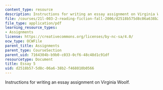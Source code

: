 ```yaml
---
content_type: resource
description: Instructions for writing an essay assignment on Virginia Woolf.
file: /courses/21l-003-2-reading-fiction-fall-2006/d2518b575d8c06a638b2f468010b0566_essay5.pdf
file_type: application/pdf
learning_resource_types:
- Assignments
license: https://creativecommons.org/licenses/by-nc-sa/4.0/
ocw_type: OCWFile
parent_title: Assignments
parent_type: CourseSection
parent_uid: 7164304b-b9b0-c033-0cf6-48c48d1c91df
resourcetype: Document
title: Essay 5
uid: d2518b57-5d8c-06a6-38b2-f468010b0566
---
```

Instructions for writing an essay assignment on Virginia Woolf.